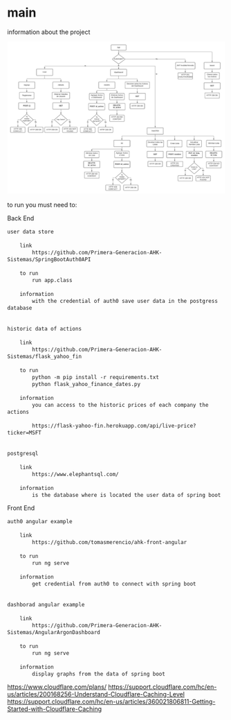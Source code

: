 # main
information about the project

![](Imagenes/RequestsSpringBoot.jpeg)





to run you must need to:







Back End


    user data store
    
        link
            https://github.com/Primera-Generacion-AHK-Sistemas/SpringBootAuth0API

        to run
            run app.class
        
        information
            with the credential of auth0 save user data in the postgress database
    

    historic data of actions
    
        link
            https://github.com/Primera-Generacion-AHK-Sistemas/flask_yahoo_fin

        to run
            python -m pip install -r requirements.txt
            python flask_yahoo_finance_dates.py
        
        information
            you can access to the historic prices of each company the actions 

            https://flask-yahoo-fin.herokuapp.com/api/live-price?ticker=MSFT


    postgresql

        link
            https://www.elephantsql.com/

        information
            is the database where is located the user data of spring boot


Front End


    auth0 angular example
    
        link
            https://github.com/tomasmerencio/ahk-front-angular

        to run
            run ng serve
        
        information
            get credential from auth0 to connect with spring boot


    dashborad angular example
    
        link
            https://github.com/Primera-Generacion-AHK-Sistemas/AngularArgonDashboard

        to run
            run ng serve
        
        information
            display graphs from the data of spring boot







https://www.cloudflare.com/plans/
https://support.cloudflare.com/hc/en-us/articles/200168256-Understand-Cloudflare-Caching-Level
https://support.cloudflare.com/hc/en-us/articles/360021806811-Getting-Started-with-Cloudflare-Caching









